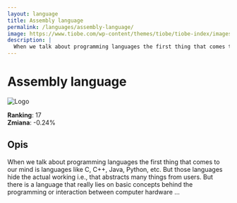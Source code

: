 ```yaml
---
layout: language
title: Assembly language
permalink: /languages/assembly-language/
image: https://www.tiobe.com/wp-content/themes/tiobe/tiobe-index/images/Assembly_language.png
description: |
  When we talk about programming languages the first thing that comes to our mind is languages like C, C++, Java, Python, etc. But those languages hide the actual working i.e., that abstracts many things from users. But there is a language that really lies on basic concepts behind the programming or interaction between computer hardware ...
---
```


# Assembly language

![Logo](https://www.tiobe.com/wp-content/themes/tiobe/tiobe-index/images/Assembly_language.png)

**Ranking**: 17  
**Zmiana**: -0.24%    

## Opis

When we talk about programming languages the first thing that comes to our mind is languages like C, C++, Java, Python, etc. But those languages hide the actual working i.e., that abstracts many things from users. But there is a language that really lies on basic concepts behind the programming or interaction between computer hardware ...
